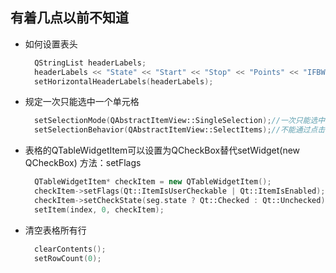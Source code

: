 ## 有着几点以前不知道
- 如何设置表头
  ```c++
    QStringList headerLabels;
    headerLabels << "State" << "Start" << "Stop" << "Points" << "IFBW";
    setHorizontalHeaderLabels(headerLabels);
  ```
- 规定一次只能选中一个单元格
  ```c++
    setSelectionMode(QAbstractItemView::SingleSelection);//一次只能选中一个单元格
    setSelectionBehavior(QAbstractItemView::SelectItems);//不能通过点击行列选中单元格
  ```
- 表格的QTableWidgetItem可以设置为QCheckBox替代setWidget(new QCheckBox) 方法：setFlags
  ```c++
    QTableWidgetItem* checkItem = new QTableWidgetItem();
    checkItem->setFlags(Qt::ItemIsUserCheckable | Qt::ItemIsEnabled);
    checkItem->setCheckState(seg.state ? Qt::Checked : Qt::Unchecked);
    setItem(index, 0, checkItem);
  ```
- 清空表格所有行
  ```c++
    clearContents();
    setRowCount(0);
  ```
